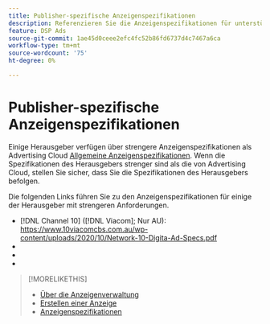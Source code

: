 ```yaml
---
title: Publisher-spezifische Anzeigenspezifikationen
description: Referenzieren Sie die Anzeigenspezifikationen für unterstützte Herausgeber.
feature: DSP Ads
source-git-commit: 1ae45d0ceee2efc4fc52b86fd6737d4c7467a6ca
workflow-type: tm+mt
source-wordcount: '75'
ht-degree: 0%

---
```


# Publisher-spezifische Anzeigenspezifikationen

Einige Herausgeber verfügen über strengere Anzeigenspezifikationen als Advertising Cloud [Allgemeine Anzeigenspezifikationen](/help/dsp/assets/ad-specs.pdf).  Wenn die Spezifikationen des Herausgebers strenger sind als die von Advertising Cloud, stellen Sie sicher, dass Sie die Spezifikationen des Herausgebers befolgen.

Die folgenden Links führen Sie zu den Anzeigenspezifikationen für einige der Herausgeber mit strengeren Anforderungen.

* [!DNL Channel 10] ([!DNL Viacom]; Nur AU): https://www.10viacomcbs.com.au/wp-content/uploads/2020/10/Network-10-Digita-Ad-Specs.pdf
* 
   [!DNL CBS Interactive Advanced Media]: https://cbsinteractive.com/advertising/ad-specs/list/cbs-interactive-advanced-media
* 
   [!DNL Hulu]: https://advertising.hulu.com/ad-products/video-commercial
* 

   [!DNL NBCUniversal]: https://together.nbcuni.com/nbcu-creative-guidelines

>[!MORELIKETHIS]
>
>* [Über die Anzeigenverwaltung](ad-about.md)
>* [Erstellen einer Anzeige](ad-create.md)
>* [Anzeigenspezifikationen](/help/dsp/assets/ad-specs.pdf)

